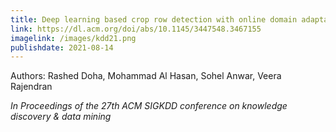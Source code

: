 ```yaml
---
title: Deep learning based crop row detection with online domain adaptation
link: https://dl.acm.org/doi/abs/10.1145/3447548.3467155
imagelink: /images/kdd21.png
publishdate: 2021-08-14
---
```


Authors: Rashed Doha, Mohammad Al Hasan, Sohel Anwar, Veera Rajendran

_In Proceedings of the 27th ACM SIGKDD conference on knowledge discovery & data mining_



